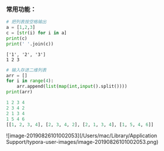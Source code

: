 ### 常用功能：

```Python
# 把列表按空格输出
a = [1,2,3]
c = [str(i) for i in a]
print(c)
print(' '.join(c))
```

```
['1', '2', '3']
1 2 3
```

```python
# 输入存进二维列表
arr = []
for i in range(4):
    arr.append(list(map(int,input().split())))
print(arr)
```

```Python
1 2 3 4
2 3 4 2
2 1 3 4
1 5 4 6
[[1, 2, 3, 4], [2, 3, 4, 2], [2, 1, 3, 4], [1, 5, 4, 6]]
```

![image-20190826101002053](/Users/mac/Library/Application Support/typora-user-images/image-20190826101002053.png)